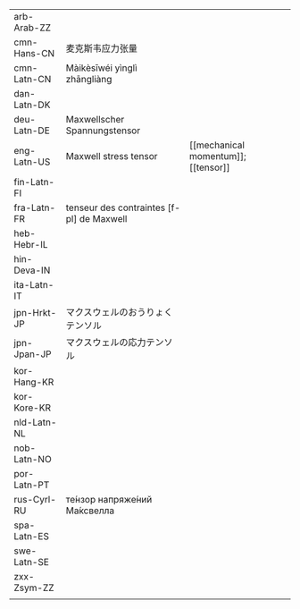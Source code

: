 | | | |
|-|-|-|
| arb-Arab-ZZ |  |  |
| cmn-Hans-CN | 麦克斯韦应力张量 |  |
| cmn-Latn-CN | Màikèsīwéi yìnglì zhāngliàng |  |
| dan-Latn-DK |  |  |
| deu-Latn-DE | Maxwellscher Spannungstensor |  |
| eng-Latn-US | Maxwell stress tensor | [[mechanical momentum]]; [[tensor]] |
| fin-Latn-FI |  |  |
| fra-Latn-FR | tenseur des contraintes [f-pl] de Maxwell |  |
| heb-Hebr-IL |  |  |
| hin-Deva-IN |  |  |
| ita-Latn-IT |  |  |
| jpn-Hrkt-JP | マクスウェルのおうりょくテンソル |  |
| jpn-Jpan-JP | マクスウェルの応力テンソル |  |
| kor-Hang-KR |  |  |
| kor-Kore-KR |  |  |
| nld-Latn-NL |  |  |
| nob-Latn-NO |  |  |
| por-Latn-PT |  |  |
| rus-Cyrl-RU | те́нзор напряже́ний Ма́ксвелла |  |
| spa-Latn-ES |  |  |
| swe-Latn-SE |  |  |
| zxx-Zsym-ZZ |  |  |
|  |  |  |